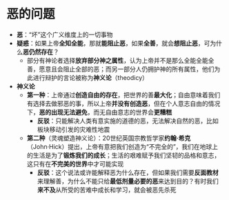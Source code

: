 # 恶的问题
* **恶**：“坏”这个广义维度上的一切事物
* **疑惑**：如果上帝**全知全能**，那就**能阻止恶**，如果**全善**，就会**想阻止恶**，可为什么**恶仍然存在**？
  * 部分有神论者选择**放弃部分神之属性**，认为上帝并不是那么全能全能全善，愿意且会阻止全部的恶；而另一部分人仍拥护神的所有属性，他们为此进行辩护的言论被称为**神义论**（theodicy）
* **神义论**
  * **第一种**：上帝通过**创造自由的存在**，把世界的善**最大化**；自由意味着我们有选择去做邪恶的事，所以上帝**并没有创造恶**，但在个人意志自由的情况下，**恶的出现无法避免**，而无自由意志的世界会**更糟糕**
    * **反驳**：只能解决人类有意实施的道德的恶，无法解决自然的恶，比如板块移动引发的灾难性地震
  * **第二种**（灵魂塑造神义论）：20世纪英国宗教哲学家**约翰·希克**（John·Hick）提出，上帝有意把我们创造为“不完全的”，我们在地球上的生活是为了**锻炼我们的成长**；生活的艰难赋予我们坚韧的品格和意志，这只有在**不完美的世界**中才可能实现
    * **反驳**：这个说法或许能解释恶为什么存在，但如果我们需要**反面教材**来理解善，为什么不能只给**最低剂量必要的恶**来达到目的？有时我们**来不及**从所受的苦难中成长和学习，就会被恶先杀死